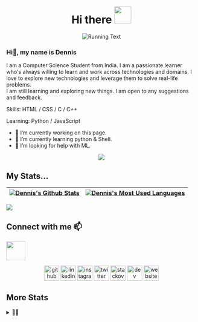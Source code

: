 <h1 align="center">Hi there </a><img src="https://media.giphy.com/media/KzJkzjggfGN5Py6nkT/giphy.gif" height="45" /></h1>

<p align="center">
  <img alig src="https://readme-typing-svg.herokuapp.com?font=Roboto&duration=3000&pause=1000&color=000100&center=true&vCenter=true&width=500&height=100&lines=Hi+There+%F0%9F%98%B6%E2%80%8D%F0%9F%8C%AB%EF%B8%8F%2C;Welcome+to+My+Github+Page+%F0%9F%A7%91%E2%80%8D%F0%9F%92%BB" alt='Running Text'/>
</p>

### Hi👋, my name is Dennis

I am a Computer Science Student from India. I am a passionate learner who's always willing to learn and work across technologies and domains. I love to explore new technologies and leverage them to solve real-life problems.<br>
I am still learning and exploring new things. I am open to any suggestions and feedback.

Skills: HTML / CSS / C / C++

Learning: Python / JavaScript

- 🔭 I’m currently working on this page.
- 🌱 I’m currently learning python & Shell.
- 🤔 I’m looking for help with ML.

<p align="center">
  <img alig src="https://profile-counter.glitch.me/atmozki/count.svg" />
</p>

## My Stats...

| <a href="https://github.com/atmozki"><img align="center" src="https://github-readme-stats.vercel.app/api?username=atmozki&show_icons=true&include_all_commits=true&theme=vue&hide_border=true" alt="Dennis's Github Stats" /></a> | <a href="https://github.com/atmozki"><img align="center" src="https://github-readme-stats.vercel.app/api/top-langs/?username=atmozki&layout=compact&theme=vue&hide_border=true" alt="Dennis's Most Used Languages" /></a> |
| --------------------------------------------------------------------------------------------------------------------------------------------------------------------------------------------------------------------------------- | ------------------------------------------------------------------------------------------------------------------------------------------------------------------------------------------------------------------------- |

<img alig src="https://github-profile-trophy.vercel.app/?username=ryo-ma&no-bg=true&no-frame=true" />

## Connect with me 📫

<p align=center'>
<a href="https://www.linkedin.com/in/dennis-george-2b1b1b1b1/"><img src="https://img.icons8.com/color/48/000000/linkedin.png" height="50" width="50" /></a>

<p align='center'>
<img src='https://cdn.jsdelivr.net/npm/simple-icons@3.0.1/icons/github.svg' alt='github' height='40' href='https://github.com/atmozki'>
<img src='https://cdn.jsdelivr.net/npm/simple-icons@3.0.1/icons/linkedin.svg' alt='linkedin' height='40' href='https://www.linkedin.com/in/dennisjk/'>
<img src='https://cdn.jsdelivr.net/npm/simple-icons@3.0.1/icons/instagram.svg' alt='instagram' height='40'href='https://www.instagram.com/____iamdj____/'>
<img src='https://cdn.jsdelivr.net/npm/simple-icons@3.0.1/icons/twitter.svg' alt='twitter' height='40' href='https://twitter.com/dennisjojok'>
<img src='https://cdn.jsdelivr.net/npm/simple-icons@3.0.1/icons/stackoverflow.svg' alt='stackoverflow' height='40' href='https://stackoverflow.com/users/15904849'>
<img src='https://cdn.jsdelivr.net/npm/simple-icons@3.0.1/icons/dev-dot-to.svg' alt='dev' height='40' href='https://dev.to/atmozki'>
<img src='https://cdn.jsdelivr.net/npm/simple-icons@3.0.1/icons/icloud.svg' alt='website' height='40' href='https://atmozki.github.io/portfolio/'>
</p>

## More Stats

<details>
  <summary>😶‍🌫️</summary>

![GitHub Activity Graph](https://activity-graph.herokuapp.com/graph?username=atmozki)

![GitHub metrics](https://metrics.lecoq.io/atmozki)

![GitHub streak stats](https://github-readme-streak-stats.herokuapp.com/?user=atmozki)

![Profile views](https://gpvc.arturio.dev/atmozki)

</details>
